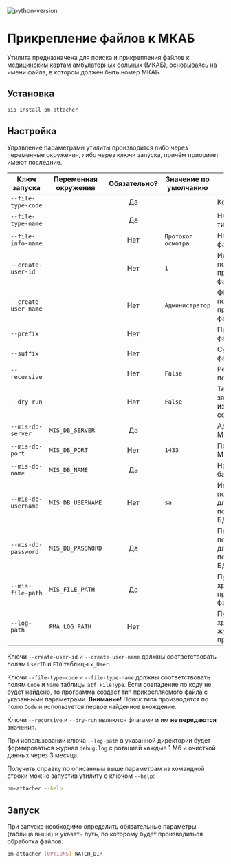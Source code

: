 ![python-version](https://img.shields.io/badge/python-3.7+-blue.svg)

# Прикрепление файлов к МКАБ

Утилита предназначена для поиска и прикрепления файлов к медицинским картам амбулаторных больных (МКАБ), основываясь на имени файла, в котором должен быть номер МКАБ.

## Установка

```bash
pip install pm-attacher
```

## Настройка

Управление параметрами утилиты производится либо через переменные окружения, либо через ключи запуска, причём приоритет имеют последние.

| Ключ запуска         | Переменная окружения | Обязательно? | Значение по умолчанию | Описание                                       |
|----------------------|----------------------|:------------:|-----------------------|------------------------------------------------|
| `--file-type-code`   |                      |      Да      |                       | Код типа файла                                 | 
| `--file-type-name`   |                      |      Да      |                       | Наименование типа файла                        | 
| `--file-info-name`   |                      |     Нет      | `Протокол осмотра`    | Наименование файла                             | 
| `--create-user-id`   |                      |     Нет      | `1`                   | Идентификатор пользователя, прикрепившего файл | 
| `--create-user-name` |                      |     Нет      | `Администратор`       | ФИО пользователя, прикрепившего файл           | 
| `--prefix`           |                      |     Нет      |                       | Префикс имени файла                            |         
| `--suffix`           |                      |     Нет      |                       | Суффикс имени файла                            |         
| `--recursive`        |                      |     Нет      | `False`               | Рекурсивный поиск                              |      
| `--dry-run`          |                      |     Нет      | `False`               | Тестовый запуск, изменения не сохраняются      |        
| `--mis-db-server`    | `MIS_DB_SERVER`      |      Да      |                       | Адрес сервера МИС                              |  
| `--mis-db-port`      | `MIS_DB_PORT`        |     Нет      | `1433`                | Порт сервера МИС                               |    
| `--mis-db-name`      | `MIS_DB_NAME`        |      Да      |                       | Наименование базы данных                       |    
| `--mis-db-username`  | `MIS_DB_USERNAME`    |     Нет      | `sa`                  | Имя пользователя для подключения к БД МИС      |
| `--mis-db-password`  | `MIS_DB_PASSWORD`    |      Да      |                       | Пароль пользователя для подключения к БД МИС   |
| `--mis-file-path`    | `MIS_FILE_PATH`      |      Да      |                       | Путь до хранилища прикреплённых файлов МИС     |  
| `--log-path`         | `PMA_LOG_PATH`       |     Нет      |                       | Путь для хранения журнала приложения           |         

Ключи `--create-user-id` и `--create-user-name` должны соответствовать полям `UserID` и `FIO` таблицы `x_User`.

Ключи `--file-type-code` и `--file-type-name` должны соответствовать полям `Code` и `Name` таблицы `atf_FileType`. Если совпадение по коду не будет найдено, то программа создаст тип прикрепляемого файла с указанными параметрами. **Внимание!** Поиск типа производится по полю `Code` и используется первое найденное вхождение.

Ключи `--recursive` и `--dry-run` являются флагами и им **не передаются** значения.

При использовании ключа `--log-path` в указанной директории будет формироваться журнал `debug.log` с ротацией каждые 1 Мб и очисткой данных через 3 месяца.

Получить справку по описанным выше параметрам из командной строки можно запустив утилиту с ключом `--help`:

```bash
pm-attacher --help
```

## Запуск

При запуске необходимо определить обязательные параметры (таблица выше) и указать путь, по которому будет производиться обработка файлов:

```bash
pm-attacher [OPTIONS] WATCH_DIR
```
